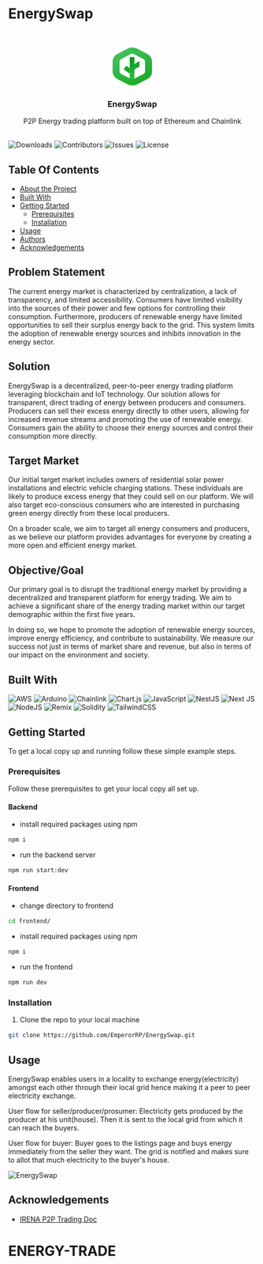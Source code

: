 # EnergySwap


<br/>
<p align="center">
  <a href=#>
    <img src="frontend/public/Logo.svg" alt="Logo" width="80" height="80">
  </a>

  <h3 align="center">EnergySwap</h3>

  <p align="center">
    P2P Energy trading platform built on top of Ethereum and Chainlink
    <br/>
    <br/>
  </p>
</p>

![Downloads](https://img.shields.io/github/downloads/ShaanCoding/ReadME-Generator/total) ![Contributors](https://img.shields.io/github/contributors/ShaanCoding/ReadME-Generator?color=dark-green) ![Issues](https://img.shields.io/github/issues/ShaanCoding/ReadME-Generator) ![License](https://img.shields.io/github/license/ShaanCoding/ReadME-Generator) 

## Table Of Contents

* [About the Project](#about-the-project)
* [Built With](#built-with)
* [Getting Started](#getting-started)
  * [Prerequisites](#prerequisites)
  * [Installation](#installation)
* [Usage](#usage)
* [Authors](#authors)
* [Acknowledgements](#acknowledgements)

## Problem Statement

The current energy market is characterized by centralization, a lack of transparency, and limited accessibility. Consumers have limited visibility into the sources of their power and few options for controlling their consumption. Furthermore, producers of renewable energy have limited opportunities to sell their surplus energy back to the grid. This system limits the adoption of renewable energy sources and inhibits innovation in the energy sector.

## Solution

EnergySwap is a decentralized, peer-to-peer energy trading platform leveraging blockchain and IoT technology. Our solution allows for transparent, direct trading of energy between producers and consumers. Producers can sell their excess energy directly to other users, allowing for increased revenue streams and promoting the use of renewable energy. Consumers gain the ability to choose their energy sources and control their consumption more directly.

## Target Market

Our initial target market includes owners of residential solar power installations and electric vehicle charging stations. These individuals are likely to produce excess energy that they could sell on our platform. We will also target eco-conscious consumers who are interested in purchasing green energy directly from these local producers.

On a broader scale, we aim to target all energy consumers and producers, as we believe our platform provides advantages for everyone by creating a more open and efficient energy market.

## Objective/Goal

Our primary goal is to disrupt the traditional energy market by providing a decentralized and transparent platform for energy trading. We aim to achieve a significant share of the energy trading market within our target demographic within the first five years.

In doing so, we hope to promote the adoption of renewable energy sources, improve energy efficiency, and contribute to sustainability. We measure our success not just in terms of market share and revenue, but also in terms of our impact on the environment and society.

## Built With

![AWS](https://img.shields.io/badge/AWS-%23FF9900.svg?style=for-the-badge&logo=amazon-aws&logoColor=white)
![Arduino](https://img.shields.io/badge/-Arduino-00979D?style=for-the-badge&logo=Arduino&logoColor=white)
![Chainlink](https://img.shields.io/badge/Chainlink-375BD2?style=for-the-badge&logo=Chainlink&logoColor=white)
![Chart.js](https://img.shields.io/badge/chart.js-F5788D.svg?style=for-the-badge&logo=chart.js&logoColor=white)
![JavaScript](https://img.shields.io/badge/javascript-%23323330.svg?style=for-the-badge&logo=javascript&logoColor=%23F7DF1E)
![NestJS](https://img.shields.io/badge/nestjs-%23E0234E.svg?style=for-the-badge&logo=nestjs&logoColor=white)
![Next JS](https://img.shields.io/badge/Next-black?style=for-the-badge&logo=next.js&logoColor=white)
![NodeJS](https://img.shields.io/badge/node.js-6DA55F?style=for-the-badge&logo=node.js&logoColor=white)
![Remix](https://img.shields.io/badge/remix-%23000.svg?style=for-the-badge&logo=remix&logoColor=white)
![Solidity](https://img.shields.io/badge/Solidity-%23363636.svg?style=for-the-badge&logo=solidity&logoColor=white)
![TailwindCSS](https://img.shields.io/badge/tailwindcss-%2338B2AC.svg?style=for-the-badge&logo=tailwind-css&logoColor=white)

## Getting Started

To get a local copy up and running follow these simple example steps.

### Prerequisites

Follow these prerequisites to get your local copy all set up.

#### Backend
- install required packages using npm
```sh
npm i
```
- run the backend server
```sh
npm run start:dev
```

#### Frontend
- change directory to frontend
```sh
cd frontend/
```
- install required packages using npm
```sh
npm i
```
- run the frontend
```sh
npm run dev
```

### Installation

1. Clone the repo to your local machine

```sh
git clone https://github.com/EmperorRP/EnergySwap.git
```

## Usage

EnergySwap enables users in a locality to exchange energy(electricity) amongst each other through their local grid hence making it a peer to peer electricity exchange.

User flow for seller/producer/prosumer: Electricity gets produced by the producer at his unit(house). Then it is sent to the local grid from which it can reach the buyers.

User flow for buyer: Buyer goes to the listings page and buys energy immediately from the seller they want. The grid is notified and makes sure to allot that much electricity to the buyer's house.

![EnergySwap](https://media.giphy.com/media/v1.Y2lkPTc5MGI3NjExNjZjMmM2Yzk0NWVlZGEwYTg0M2MxOWQ0YmVhNDMzNDY1ZTg4NjQ4MiZlcD12MV9pbnRlcm5hbF9naWZzX2dpZklkJmN0PWc/B2AKBVfgc4XjjsXkuv/giphy.gif)


## Acknowledgements
* [IRENA P2P Trading Doc](https://www.irena.org/-/media/Files/IRENA/Agency/Publication/2020/Jul/IRENA_Peer-to-peer_electricity_trading_2020.pdf?la=en&hash=AB7E0CFED5A51CFD75EB2CC1FB635B64329BB439)

# ENERGY-TRADE
